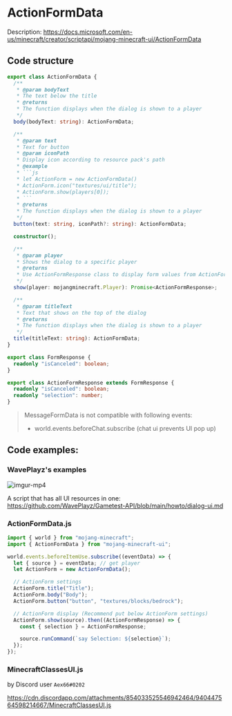 # ActionFormData

Description: https://docs.microsoft.com/en-us/minecraft/creator/scriptapi/mojang-minecraft-ui/ActionFormData

## Code structure

````ts
export class ActionFormData {
  /**
   * @param bodyText
   * The text below the title
   * @returns
   * The function displays when the dialog is shown to a player
   */
  body(bodyText: string): ActionFormData;

  /**
   * @param text
   * Text for button
   * @param iconPath
   * Display icon according to resource pack's path
   * @example
   * ```js
   * let ActionForm = new ActionFormData()
   * ActionForm.icon("textures/ui/title");
   * ActionForm.show(players[0]);
   * ```
   * @returns
   * The function displays when the dialog is shown to a player
   */
  button(text: string, iconPath?: string): ActionFormData;

  constructor();

  /**
   * @param player
   * Shows the dialog to a specific player
   * @returns
   * Use ActionFormResponse class to display form values from ActionFormData class
   */
  show(player: mojangminecraft.Player): Promise<ActionFormResponse>;

  /**
   * @param titleText
   * Text that shows on the top of the dialog
   * @returns
   * The function displays when the dialog is shown to a player
   */
  title(titleText: string): ActionFormData;
}
````

```ts
export class FormResponse {
  readonly "isCanceled": boolean;
}
```

```ts
export class ActionFormResponse extends FormResponse {
  readonly "isCanceled": boolean;
  readonly "selection": number;
}
```

> MessageFormData is not compatible with following events:
>
> - world.events.beforeChat.subscribe (chat ui prevents UI pop up)

## Code examples:

### WavePlayz's examples

![imgur-mp4](https://github.com/WavePlayz/Gametest-API/blob/main/images/20220128_165128.gif?raw=true)

A script that has all UI resources in one:
https://github.com/WavePlayz/Gametest-API/blob/main/howto/dialog-ui.md

### ActionFormData.js

```js
import { world } from "mojang-minecraft";
import { ActionFormData } from "mojang-minecraft-ui";

world.events.beforeItemUse.subscribe((eventData) => {
  let { source } = eventData; // get player
  let ActionForm = new ActionFormData();

  // ActionForm settings
  ActionForm.title("Title");
  ActionForm.body("Body");
  ActionForm.button("button", "textures/blocks/bedrock");

  // ActionForm display (Recommend put below ActionForm settings)
  ActionForm.show(source).then((ActionFormResponse) => {
    const { selection } = ActionFormResponse;

    source.runCommand(`say Selection: ${selection}`);
  });
});
```

### MinecraftClassesUI.js

by Discord user `Aex66#0202`

https://cdn.discordapp.com/attachments/854033525546942464/940447564598214667/MinecraftClassesUI.js